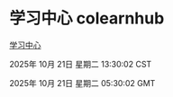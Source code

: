 # 学习中心 colearnhub
[学习中心](http://59.174.9.160:56308/colearnhub/)

2025年 10月 21日 星期二 13:30:02 CST

2025年 10月 21日 星期二 05:30:02 GMT

